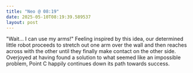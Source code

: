 ```yaml
---
title: "Neo @ 08:19"
date: 2025-05-10T08:19:39.589537
layout: post
---
```


"Wait... I can use my arms!" Feeling inspired by this idea, our determined little robot proceeds to stretch out one arm over the wall and then reaches across with the other until they finally make contact on the other side. Overjoyed at having found a solution to what seemed like an impossible problem, Point C happily continues down its path towards success.